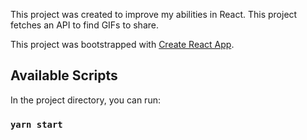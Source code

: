 This project was created to improve my abilities in React.
This project fetches an API to find GIFs to share.

This project was bootstrapped with [Create React App](https://github.com/facebook/create-react-app).

## Available Scripts

In the project directory, you can run:

### `yarn start`
